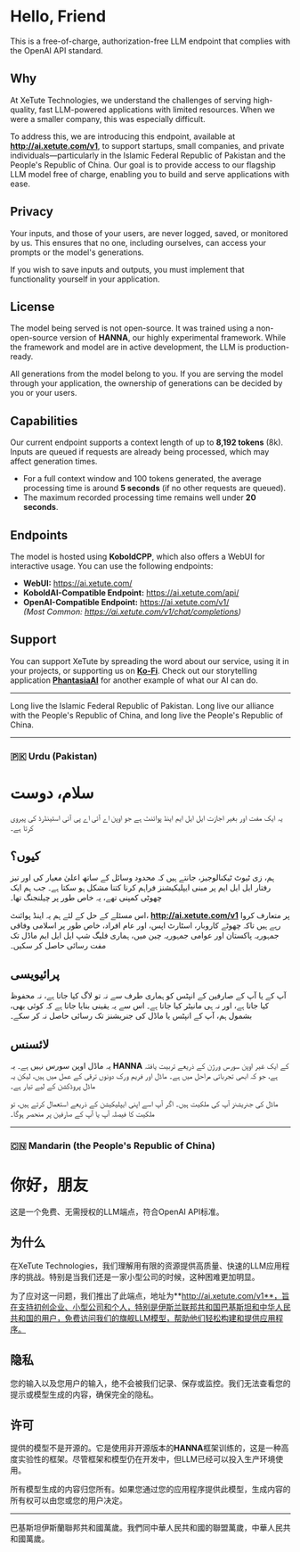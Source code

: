 # Hello, Friend
This is a free-of-charge, authorization-free LLM endpoint that complies with the OpenAI API standard.

## Why
At XeTute Technologies, we understand the challenges of serving high-quality, fast LLM-powered applications with limited resources. When we were a smaller company, this was especially difficult.

To address this, we are introducing this endpoint, available at **http://ai.xetute.com/v1**, to support startups, small companies, and private individuals—particularly in the Islamic Federal Republic of Pakistan and the People's Republic of China. Our goal is to provide access to our flagship LLM model free of charge, enabling you to build and serve applications with ease.

## Privacy
Your inputs, and those of your users, are never logged, saved, or monitored by us. This ensures that no one, including ourselves, can access your prompts or the model's generations.

If you wish to save inputs and outputs, you must implement that functionality yourself in your application.

## License
The model being served is not open-source. It was trained using a non-open-source version of **HANNA**, our highly experimental framework. While the framework and model are in active development, the LLM is production-ready.

All generations from the model belong to you. If you are serving the model through your application, the ownership of generations can be decided by you or your users.

## Capabilities
Our current endpoint supports a context length of up to **8,192 tokens** (8k). Inputs are queued if requests are already being processed, which may affect generation times.

- For a full context window and 100 tokens generated, the average processing time is around **5 seconds** (if no other requests are queued).
- The maximum recorded processing time remains well under **20 seconds**.

## Endpoints
The model is hosted using **KoboldCPP**, which also offers a WebUI for interactive usage. You can use the following endpoints:

- **WebUI:** https://ai.xetute.com/
- **KoboldAI-Compatible Endpoint:** https://ai.xetute.com/api/
- **OpenAI-Compatible Endpoint:** https://ai.xetute.com/v1/  
  *(Most Common: https://ai.xetute.com/v1/chat/completions)*

## Support
You can support XeTute by spreading the word about our service, using it in your projects, or supporting us on **[Ko-Fi](https://ko-fi.com/xetute)**. Check out our storytelling application **[PhantasiaAI](https://xetute.com/PhantasiaAI)** for another example of what our AI can do.

---

Long live the Islamic Federal Republic of Pakistan. Long live our alliance with the People's Republic of China, and long live the People's Republic of China.

---

### 🇵🇰 Urdu (Pakistan)

# سلام، دوست
یہ ایک مفت اور بغیر اجازت ایل ایل ایم اینڈ پوائنٹ ہے جو اوپن اے آئی اے پی آئی اسٹینڈرڈ کی پیروی کرتا ہے۔

## کیوں؟
ہم، زی ٹیوٹ ٹیکنالوجیز، جانتے ہیں کہ محدود وسائل کے ساتھ اعلیٰ معیار کی اور تیز رفتار ایل ایل ایم پر مبنی ایپلیکیشنز فراہم کرنا کتنا مشکل ہو سکتا ہے۔ جب ہم ایک چھوٹی کمپنی تھے، یہ خاص طور پر چیلنجنگ تھا۔

اس مسئلے کے حل کے لئے ہم یہ اینڈ پوائنٹ، **http://ai.xetute.com/v1** پر متعارف کروا رہے ہیں تاکہ چھوٹے کاروبار، اسٹارٹ اپس، اور عام افراد، خاص طور پر اسلامی وفاقی جمہوریہ پاکستان اور عوامی جمہوریہ چین میں، ہماری فلیگ شپ ایل ایل ایم ماڈل تک مفت رسائی حاصل کر سکیں۔

## پرائیویسی
آپ کے یا آپ کے صارفین کے انپٹس کو ہماری طرف سے نہ تو لاگ کیا جاتا ہے، نہ محفوظ کیا جاتا ہے، اور نہ ہی مانیٹر کیا جاتا ہے۔ اس سے یہ یقینی بنایا جاتا ہے کہ کوئی بھی، بشمول ہم، آپ کے انپٹس یا ماڈل کی جنریشنز تک رسائی حاصل نہ کر سکے۔

## لائسنس
یہ ماڈل اوپن سورس نہیں ہے۔ یہ **HANNA** کے ایک غیر اوپن سورس ورژن کے ذریعے تربیت یافتہ ہے، جو کہ ابھی تجرباتی مراحل میں ہے۔ ماڈل اور فریم ورک دونوں ترقی کے عمل میں ہیں، لیکن یہ ماڈل پروڈکشن کے لیے تیار ہے۔

ماڈل کی جنریشنز آپ کی ملکیت ہیں۔ اگر آپ اسے اپنی ایپلیکیشن کے ذریعے استعمال کرتے ہیں، تو ملکیت کا فیصلہ آپ یا آپ کے صارفین پر منحصر ہوگا۔

---

### 🇨🇳 Mandarin (the People's Republic of China)

# 你好，朋友
这是一个免费、无需授权的LLM端点，符合OpenAI API标准。

## 为什么
在XeTute Technologies，我们理解用有限的资源提供高质量、快速的LLM应用程序的挑战。特别是当我们还是一家小型公司的时候，这种困难更加明显。

为了应对这一问题，我们推出了此端点，地址为**http://ai.xetute.com/v1**，旨在支持初创企业、小型公司和个人，特别是伊斯兰联邦共和国巴基斯坦和中华人民共和国的用户，免费访问我们的旗舰LLM模型，帮助他们轻松构建和提供应用程序。

## 隐私
您的输入以及您用户的输入，绝不会被我们记录、保存或监控。我们无法查看您的提示或模型生成的内容，确保完全的隐私。

## 许可
提供的模型不是开源的。它是使用非开源版本的**HANNA**框架训练的，这是一种高度实验性的框架。尽管框架和模型仍在开发中，但LLM已经可以投入生产环境使用。

所有模型生成的内容归您所有。如果您通过您的应用程序提供此模型，生成内容的所有权可以由您或您的用户决定。

---

巴基斯坦伊斯蘭聯邦共和國萬歲。我們同中華人民共和國的聯盟萬歲，中華人民共和國萬歲。
